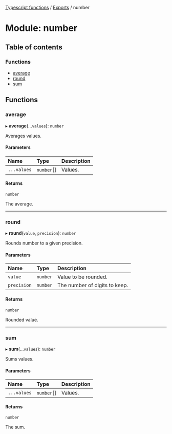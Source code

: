 [Typescript functions](../index.md) / [Exports](../modules.md) / number

# Module: number

## Table of contents

### Functions

- [average](number.md#average)
- [round](number.md#round)
- [sum](number.md#sum)

## Functions

### average

▸ **average**(...`values`): `number`

Averages values.

#### Parameters

| Name | Type | Description |
| :------ | :------ | :------ |
| `...values` | `number`[] | Values. |

#### Returns

`number`

The average.

___

### round

▸ **round**(`value`, `precision`): `number`

Rounds number to a given precision.

#### Parameters

| Name | Type | Description |
| :------ | :------ | :------ |
| `value` | `number` | Value to be rounded. |
| `precision` | `number` | The number of digits to keep. |

#### Returns

`number`

Rounded value.

___

### sum

▸ **sum**(...`values`): `number`

Sums values.

#### Parameters

| Name | Type | Description |
| :------ | :------ | :------ |
| `...values` | `number`[] | Values. |

#### Returns

`number`

The sum.
